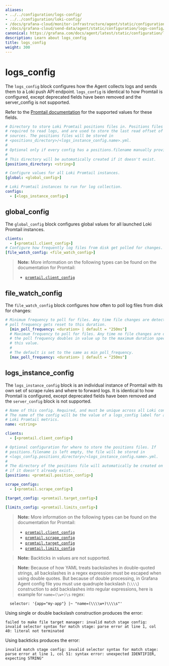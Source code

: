 ```yaml
---
aliases:
- ../../configuration/logs-config/
- ../../configuration/loki-config/
- /docs/grafana-cloud/monitor-infrastructure/agent/static/configuration/logs-config/
- /docs/grafana-cloud/send-data/agent/static/configuration/logs-config/
canonical: https://grafana.com/docs/agent/latest/static/configuration/logs-config/
description: Learn about logs_config
title: logs_config
weight: 300
---
```


# logs_config

The `logs_config` block configures how the Agent collects logs and sends them to
a Loki push API endpoint. `logs_config` is identical to how Promtail is
configured, except deprecated fields have been removed and the server_config is
not supported.

Refer to the
[Promtail documentation](https://grafana.com/docs/loki/latest/send-data/promtail/configuration/)
for the supported values for these fields.

```yaml
# Directory to store Loki Promtail positions files in. Positions files are
# required to read logs, and are used to store the last read offset of log
# sources. The positions files will be stored in
# <positions_directory>/<logs_instance_config.name>.yml.
#
# Optional only if every config has a positions.filename manually provided.
#
# This directory will be automatically created if it doesn't exist.
[positions_directory: <string>]

# Configure values for all Loki Promtail instances.
[global: <global_config>]

# Loki Promtail instances to run for log collection.
configs:
  - [<logs_instance_config>]
```

## global_config

The `global_config` block configures global values for all launched Loki Promtail
instances.

```yaml
clients:
  - [<promtail.client_config>]
# Configure how frequently log files from disk get polled for changes.
[file_watch_config: <file_watch_config>]

```

> **Note:** More information on the following types can be found on the
> documentation for Promtail:
>
> * [`promtail.client_config`](https://grafana.com/docs/loki/latest/send-data/promtail/configuration/#clients)


## file_watch_config

The `file_watch_config` block configures how often to poll log files from disk
for changes:

```yaml
# Minimum frequency to poll for files. Any time file changes are detected, the
# poll frequency gets reset to this duration.
  [min_poll_frequency: <duration> | default = "250ms"]
  # Maximum frequency to poll for files. Any time no file changes are detected,
  # the poll frequency doubles in value up to the maximum duration specified by
  # this value.
  #
  # The default is set to the same as min_poll_frequency.
  [max_poll_frequency: <duration> | default = "250ms"]
```

## logs_instance_config

The `logs_instance_config` block is an individual instance of Promtail with its
own set of scrape rules and where to forward logs. It is identical to how
Promtail is configured, except deprecated fields have been removed and the
`server_config` block is not supported.

```yaml
# Name of this config. Required, and must be unique across all Loki configs.
# The name of the config will be the value of a logs_config label for all
# Loki Promtail metrics.
name: <string>

clients:
  - [<promtail.client_config>]

# Optional configuration for where to store the positions files. If
# positions.filename is left empty, the file will be stored in
# <logs_config.positions_directory>/<logs_instance_config.name>.yml.
#
# The directory of the positions file will automatically be created on start up
# if it doesn't already exist..
[positions: <promtail.position_config>]

scrape_configs:
  - [<promtail.scrape_config>]

[target_config: <promtail.target_config>]

[limits_config: <promtail.limits_config>]
```
> **Note:** More information on the following types can be found on the
> documentation for Promtail:
>
> * [`promtail.client_config`](https://grafana.com/docs/loki/latest/send-data/promtail/configuration/#clients)
> * [`promtail.scrape_config`](https://grafana.com/docs/loki/latest/send-data/promtail/configuration/#scrape_configs)
> * [`promtail.target_config`](https://grafana.com/docs/loki/latest/send-data/promtail/configuration/#target_config)
> * [`promtail.limits_config`](https://grafana.com/docs/loki/latest/send-data/promtail/configuration/#limits_config)

> **Note:** Backticks in values are not supported.

> **Note:**  Because of how YAML treats backslashes in double-quoted strings,
> all backslashes in a regex expression must be escaped when using double
> quotes. But because of double processing, in Grafana Agent config file
> you must use quadruple backslash (`\\\\`) construction to add backslashes
> into regular expressions, here is example for `name=(\w+)\s` regex:
```
  selector: '{app="my-app"} |~ "name=(\\\\w+)\\\\s"'
```

Using single or double backslash construction produces the error:
```
failed to make file target manager: invalid match stage config: invalid selector syntax for match stage: parse error at line 1, col 40: literal not terminated
```
Using backticks produces the error:
```
invalid match stage config: invalid selector syntax for match stage: parse error at line 1, col 51: syntax error: unexpected IDENTIFIER, expecting STRING"
```
